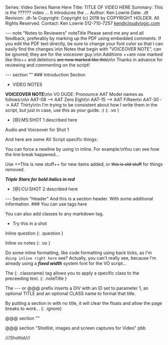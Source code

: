 Series: Video Series Name Here
Title: TITLE OF VIDEO HERE
Summary: This is the ?????? video ... 
    It introduces the ...
Author: Ken Lowrie
Date: .dt
Revision: .dt-1a
Copyright: Copyright (c) 2018 by COPYRIGHT HOLDER.
    All Rights Reserved.
Contact: Ken Lowrie
    512-710-7257
    ken@cloudylogic.com 

--- note "Notes to Reviewers" noteTitle
    Please send me any and all feedback, preferably by marking up the PDF using embedded comments. If you edit the PDF text directly, be sure to change your font color so that I can easily find the changes.\n\n
    Notes that begin with "VOICEOVER NOTE", can be ignored; they are for the voiceover guy.\n\n
    Additions ++are now marked like this++ and deletions ~~are now marked like this~~\n\n
    Thanks in advance for reviewing and commenting on the script!

--- section ""
    ### Introduction Section

- VIDEO NOTES

**VOICEOVER NOTE**\n\n
VO DUDE: Pronounce AAT Model names as follows:\n\n
AAT-08 --> AAT Zero Eight\n
AAT-15 --> AAT Fifteen\n
AAT-30 --> AAT Thirty\n\n
I'm trying to be consistent about how I write them in the script, but just in case, use this as your guide. :)
{: .vo }

- [@]:MS:SHOT 1 described here

Audio and Voiceover for Shot 1

And here are some AV Script specific things:

You can force a newline by using \\n inline. For example:\nYou can see how the line break happened...

Use ++This is new stuff++ for new items added, or ~~this is old stuff~~ for things removed.

***Triple Stars for bold italics in red***

- [@]:CU:SHOT 2 described here

--- Section "Header"
    And this is a section header.
    With some additional information.
    ### You can use tags here
    
You can also add classes to any markdown tag.

- Try this in a shot

Inline question
{: .question }

Inline vo notes
{: .vo }

Do some inline formatting, like code formatting using back ticks, as I'm `doing inline right here` see? Actually, you can't really see, because I'm already using a ***fixed width*** system font for the VO script...

The {: .classname} tag allows you to apply a specific class to the preceeding text.
{: .noteTitle }

The --- or @@@ prefix inserts a DIV with an ID set to parameter 1, an optional TITLE and an optional CLASS name to format that title.

By putting a section in with no title, it will clear the floats and allow the page breaks to work...
{: .ignore}

@@@ section ""

@@@ section "Shotlist, images and screen captures for Video" pbb

///Shotlist///

